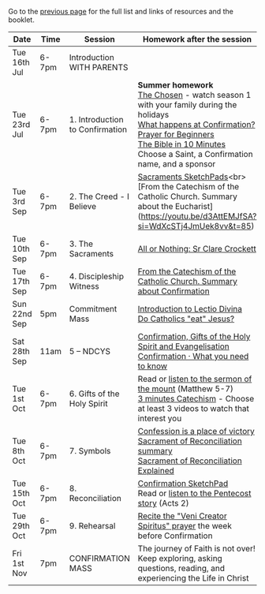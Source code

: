 
Go to the [previous page](./ResourcesforConfirmation.md) for the full list and links of resources and the booklet.

| Date                  | Time        | Session                                 | Homework after the session                                                                                                                                          |
|-----------------------|-------------|------------------------------------------|----------------------------------------------------------------------------------------------------------------------------------------------------|
| Tue 16th Jul     | 6-7pm       | Introduction WITH PARENTS                | |
| Tue 23rd Jul     | 6-7pm       | 1. Introduction to Confirmation | **Summer homework**<br>[The Chosen](https://watch.thechosen.tv) - watch season 1 with your family during the holidays<br>[What happens at Confirmation?](https://www.youtube.com/watch?v=49tLYYagp2Q)<br>[Prayer for Beginners](https://youtu.be/BO3YJHZVdxs?si=Wpj-_MuQYnp5upIT&t=30)<br>[The Bible in 10 Minutes](https://www.youtube.com/watch?v=Jm3b4Q98Vx8)<br>Choose a Saint, a Confirmation name, and a sponsor                                    |
| Tue 3rd Sep | 6-7pm       | 2. The Creed - I Believe        |  [Sacraments SketchPads](https://www.youtube.com/playlist?list=PLBdBxtht3DgeyGzlo4lX3_YLicfaIoVu_)<br>[From the Catechism of the Catholic Church. Summary about the Eucharist](https://youtu.be/d3AttEMJfSA?si=WdXcSTj4JmUek8vv&t=85)                                                                       |
| Tue 10th Sep| 6-7pm       | 3. The Sacraments               |  [All or Nothing: Sr Clare Crockett](https://www.youtube.com/watch?v=dL565Cwmg9o)                                                                                                  |
| Tue 17th Sep| 6-7pm       | 4. Discipleship <br> Witness       |  [From the Catechism of the Catholic Church. Summary about Confirmation](https://youtu.be/82nEFH6ZWfM?si=wvo34T7DjOl59Zho&t=86)                                 |
| Sun 22nd Sep | 5pm        | Commitment Mass      |  [Introduction to Lectio Divina](https://youtu.be/gKYEOc3ik9k?si=Mfk6hmiZP6jUUiq6)<br>[Do Catholics "eat" Jesus?](https://youtu.be/UQPTfyxZLKI?si=flX9lCovXnW3IysC)                                                                  |
| Sat 28th Sep | 11am       | 5 – NDCYS              |  [Confirmation, Gifts of the Holy Spirit and Evangelisation](https://youtu.be/Ynj_nOxC-1Y?si=NgZ07o8fTuP8KNNF)<br>[Confirmation · What you need to know](https://youtu.be/YdymHdMpDv4?si=25XISFrgSfnI_oB0)                            |
| Tue 1st Oct   | 6-7pm       | 6. Gifts of the <br> Holy Spirit     |   Read or [listen to the sermon of the mount](https://youtu.be/fXSy0DsEnak?si=FzkggRCfynyXXw9P&t=75) (Matthew 5-7)<br>[3 minutes Catechism](https://www.youtube.com/playlist?list=PLIcePO_eJb2_EElTdFm1PFLNkH17EQcV-) - Choose at least 3 videos to watch that interest you                                                                                       |
| Tue 8th Oct   | 6-7pm       | 7. Symbols                      |  [Confession is a place of victory](https://youtu.be/YiVjwlUO9Sc?si=k52r4xgd4AnHqieF)<br>[Sacrament of Reconciliation summary](https://youtu.be/PkeggrEIcVY?si=DYiHITwDeXmDpBgZ)<br>[Sacrament of Reconciliation Explained](https://youtu.be/pfZkq7BABJM?si=67Uv10W_Sg7ckAhr)                                                                                                |
| Tue 15th Oct  | 6-7pm       | 8. Reconciliation               |  [Confirmation SketchPad](https://www.youtube.com/watch?v=Lu3MoT_egFI)<br>Read or [listen to the Pentecost story](https://youtu.be/LtoUrd0t1Rs?si=0HCL3jxnNYrA5QGz&t=118) (Acts 2)                                                                                 |
| Tue 29th Oct  | 6-7pm       | 9. Rehearsal                    |  [Recite the "Veni Creator Spiritus" prayer](https://reginacaeliparish.org/documents/Veni%20Creator%20Spirtus.pdf)  the week before Confirmation                   |
| Fri 1st Nov   | 7pm         | CONFIRMATION MASS                        | The journey of Faith is not over! Keep exploring, asking questions, reading, and experiencing the Life in Christ                        |